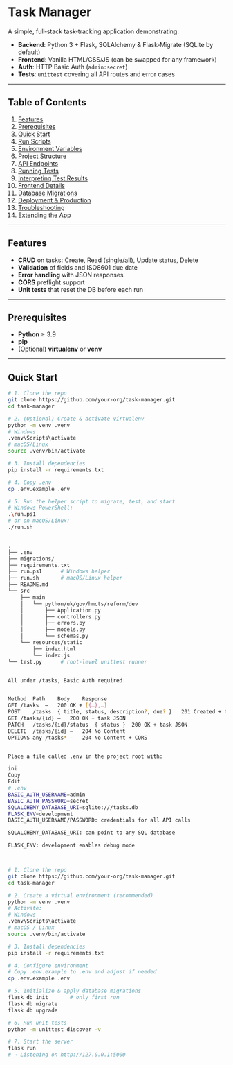 # Task Manager

A simple, full‑stack task‑tracking application demonstrating:

- **Backend**: Python 3 + Flask, SQLAlchemy & Flask‑Migrate (SQLite by default)  
- **Frontend**: Vanilla HTML/CSS/JS (can be swapped for any framework)  
- **Auth**: HTTP Basic Auth (`admin:secret`)  
- **Tests**: `unittest` covering all API routes and error cases  

---

## Table of Contents

1. [Features](#features)  
2. [Prerequisites](#prerequisites)  
3. [Quick Start](#quick-start)  
4. [Run Scripts](#run-scripts)  
5. [Environment Variables](#environment-variables)  
6. [Project Structure](#project-structure)  
7. [API Endpoints](#api-endpoints)  
8. [Running Tests](#running-tests)  
9. [Interpreting Test Results](#interpreting-test-results)  
10. [Frontend Details](#frontend-details)  
11. [Database Migrations](#database-migrations)  
12. [Deployment & Production](#deployment--production)  
13. [Troubleshooting](#troubleshooting)  
14. [Extending the App](#extending-the-app)  

---

## Features

- **CRUD** on tasks: Create, Read (single/all), Update status, Delete  
- **Validation** of fields and ISO8601 due date  
- **Error handling** with JSON responses  
- **CORS** preflight support  
- **Unit tests** that reset the DB before each run  

---

## Prerequisites

- **Python** ≥ 3.9  
- **pip**  
- (Optional) **virtualenv** or **venv**  

---

## Quick Start

```bash
# 1. Clone the repo
git clone https://github.com/your‑org/task-manager.git
cd task-manager

# 2. (Optional) Create & activate virtualenv
python -m venv .venv
# Windows
.venv\Scripts\activate
# macOS/Linux
source .venv/bin/activate

# 3. Install dependencies
pip install -r requirements.txt

# 4. Copy .env
cp .env.example .env

# 5. Run the helper script to migrate, test, and start
# Windows PowerShell:
.\run.ps1
# or on macOS/Linux:
./run.sh


.
├── .env
├── migrations/              
├── requirements.txt
├── run.ps1      # Windows helper
├── run.sh       # macOS/Linux helper
├── README.md
└── src
    ├── main
    │   └── python/uk/gov/hmcts/reform/dev
    │       ├── Application.py
    │       ├── controllers.py
    │       ├── errors.py
    │       ├── models.py
    │       └── schemas.py
    └── resources/static
        ├── index.html
        └── index.js
└── test.py      # root‑level unittest runner


All under /tasks, Basic Auth required.


Method	Path	Body	Response
GET	/tasks	—	200 OK + [{…},…]
POST	/tasks	{ title, status, description?, due? }	201 Created + task JSON
GET	/tasks/{id}	—	200 OK + task JSON
PATCH	/tasks/{id}/status	{ status }	200 OK + task JSON
DELETE	/tasks/{id}	—	204 No Content
OPTIONS	any /tasks*	—	204 No Content + CORS


Place a file called .env in the project root with:

ini
Copy
Edit
# .env
BASIC_AUTH_USERNAME=admin
BASIC_AUTH_PASSWORD=secret
SQLALCHEMY_DATABASE_URI=sqlite:///tasks.db
FLASK_ENV=development
BASIC_AUTH_USERNAME/PASSWORD: credentials for all API calls

SQLALCHEMY_DATABASE_URI: can point to any SQL database

FLASK_ENV: development enables debug mode



# 1. Clone the repo
git clone https://github.com/your‑org/task-manager.git
cd task-manager

# 2. Create a virtual environment (recommended)
python -m venv .venv
# Activate:
# Windows
.venv\Scripts\activate
# macOS / Linux
source .venv/bin/activate

# 3. Install dependencies
pip install -r requirements.txt

# 4. Configure environment
# Copy .env.example to .env and adjust if needed
cp .env.example .env

# 5. Initialize & apply database migrations
flask db init       # only first run
flask db migrate
flask db upgrade

# 6. Run unit tests
python -m unittest discover -v

# 7. Start the server
flask run
# → Listening on http://127.0.0.1:5000

